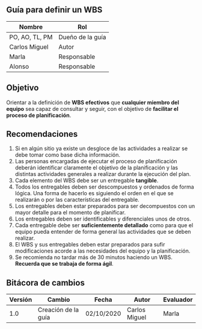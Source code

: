 ## Guía para definir un WBS

Nombre     | Rol
-----------|------------------
PO, AO, TL, PM| Dueño de la guía
Carlos Miguel | Autor
Marla        | Responsable
Alonso       | Responsable

## Objetivo
Orientar a la definición de __WBS efectivos__ que __cualquier miembro del
equipo__  sea capaz de consultar y seguir, con el objetivo de __facilitar el proceso de planificación__.

## Recomendaciones
1. Si en algún sitio ya existe un desgloce de las actividades a realizar se debe tomar como base dicha información. 
2. Las personas encargadas de ejecutar el proceso de planificación deberán identificar claramente el objetivo de la planificación y las distintas actividades generales a realizar durante la ejecución del plan.
3. Cada elemento del WBS debe ser un entregable __tangible__.
4. Todos los entregables deben ser descompuestos y ordenados de forma lógica. Una forma de hacerlo es siguiendo el orden en el que se realizarán o por las características del entregable.
5. Los entregables deben estar preparados para ser decompuestos con un mayor detalle para el momento de planificar.
6. Los entregables deben ser identificables y diferenciales unos de otros.
7. Cada entregable debe ser __suficientemente detallado__ como para que el equipo pueda entender de forma general las actividades que se deben realizar.
8. El WBS y sus entregables deben estar preparados para sufir modificaciones acorde a las necesidades del equipo y la planificación.
9. Se recomienda no tardar más de 30 minutos haciendo un WBS. __Recuerda que se trabaja de forma ágil__.


## Bitácora de cambios


| __Versión__ | __Cambio__ | __Fecha__ | __Autor__ | __Evaluador__
| --------    | --------   | --------  | --------  | --------
| 1.0         | Creación de la guía| 02/10/2020|Carlos Miguel|Marla

